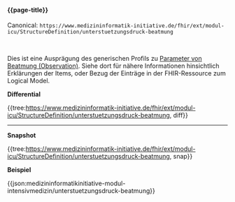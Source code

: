 #### {{page-title}}

Canonical: 
```https://www.medizininformatik-initiative.de/fhir/ext/modul-icu/StructureDefinition/unterstuetzungsdruck-beatmung```

<br> 

Dies ist eine Ausprägung des generischen Profils zu [Parameter von Beatmung (Observation)](https://www.medizininformatik-initiative.de/fhir/ext/modul-icu/StructureDefinition/mii-parameter-von-beatmung). Siehe dort für nähere Informationen hinsichtlich Erklärungen der Items, oder Bezug der Einträge in der FHIR-Ressource zum Logical Model. 


**Differential**

{{tree:https://www.medizininformatik-initiative.de/fhir/ext/modul-icu/StructureDefinition/unterstuetzungsdruck-beatmung, diff}}

---

**Snapshot**

{{tree:https://www.medizininformatik-initiative.de/fhir/ext/modul-icu/StructureDefinition/unterstuetzungsdruck-beatmung, snap}}

**Beispiel**

{{json:medizininformatikinitiative-modul-intensivmedizin/unterstuetzungsdruck-beatmung}}